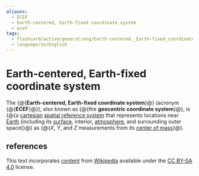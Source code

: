 ```yaml
---
aliases:
  - ECEF
  - Earth-centered, Earth-fixed coordinate system
  - ecef
tags:
  - flashcard/active/general/eng/Earth-centered__Earth-fixed_coordinate_system
  - language/in/English
---
```


# Earth-centered, Earth-fixed coordinate system

The {@{__Earth-centered, Earth-fixed coordinate system__}@} \(acronym {@{__ECEF__}@}\), also known as {@{the __geocentric coordinate system__}@}, is {@{a [cartesian](Cartesian%20coordinate%20system.md) [spatial reference system](spatial%20reference%20system.md) that represents locations near [Earth](Earth.md) \(including its [surface](geoid.md), interior, [atmosphere](atmosphere%20of%20Earth.md), and surrounding outer space\)}@} as {@{_X_, _Y_, and _Z_ measurements from its [center of mass](center%20of%20mass.md)}@}.

## references

This text incorporates [content](https://en.wikipedia.org/wiki/Earth-centered,_Earth-fixed_coordinate_system) from [Wikipedia](Wikipedia.md) available under the [CC BY-SA 4.0](https://creativecommons.org/licenses/by-sa/4.0/) license.
